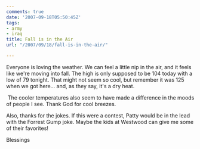 ```yaml
---
comments: true
date: '2007-09-18T05:50:45Z'
tags:
- army
- iraq
title: Fall is in the Air
url: "/2007/09/18/fall-is-in-the-air/"

---
```

<p>Everyone is loving the weather. We can feel a little nip in the air, and it feels like we're moving into fall. The high is only supposed to be 104 today with a low of 79 tonight. That might not seem so cool, but remember it was 125 when we got here... and, as they say, it's a dry heat.</p>
<p> The cooler temperatures also seem to have made a difference in the moods of people I see. Thank God for cool breezes.</p>
<p>Also, thanks for the jokes. If this were a contest, Patty would be in the lead with the Forrest Gump joke. Maybe the kids at Westwood can give me some of their favorites!</p>
<p>Blessings</p>
